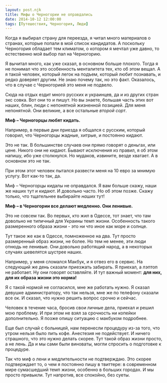 ```yaml
---
layout: post.njk
title: Мифы о Черногории не оправдались
date: 2014-10-12 12:00:00
tags: [Путешествия, Черногория, Люди]
---
```


Когда я выбирал страну для переезда, я читал много материалов о странах, которые попали в мой список кандидатов. А поскольку Черногория обладает тем климатом, о котором я мечтал уже давно, то естественно мой выбор пал на Черногорию.

Я вычитал много, как уже сказал, в основном больше плохого. Тогда я не понимал что это особенность менталитета тех, кто об этом вещал. А я такой человек, который легок на подъем, который любит познавать, и редко доверяет другим. Не знаю почему так, но это факт. Оказалось, что в случае с Черногорией это меня не подвело.

Сюда на отдых ездит много русских и украинцев, да и из других стран экс совка. Вот они то и пишут. Но вы знаете, большая часть этих вот наших, блин, люди с непонятной жизненной позицией. Для меня непонятной. Они великие, а все остальные *второй сорт*.

**Миф – Черногорцы любят кидать.**

Например, в первые дни приезда я общался с русским, который говорил, что Черногорцы жадные, хитрые, и постоянно кидают.

Это не так. В большинстве случаев они прямо говорят о деньгах, или цене. Никого они не кидают. Бывают исключения из правил, я об этом напишу, ибо уже столкнулся. Но мудаков, извините, везде хватает. А в основном это не так.

При этом этот человек пытался развести меня на 10 евро за мнимую услугу. Вот как-то так, да.

Миф – Черногорцы кидалы не оправдался. Я вам больше скажу, наши же наших тут и кидают. И довольно часто. Но об этом позже. Скажу только, что тщательнее выбирайте *наших* тут!

**Миф – в Черногории все делают медленно. Они ленивые.**

Это не совсем так. Во первых, кто жил в Одессе, тот знает, что там довольно не типичный для Украины темп жизни. Особенность такого размеренного образа жизни - это ни что иное как море и солнце. 

Тут такое же как в Одессе, помноженное на два. Тут просто размеренный образ жизни, не более. Но тем не менее, эти люди отнюдь не ленивые. Они довольно работящий народ, а в некоторых случаях шевелятся шустрее наших.

Например, у меня сломался Макбук, и я отвез его в сервис. На следующий же день сказали приезжать забирать. Я приехал, а лэптоп не работает. Ну они говорят оставляйте. И тут важный момент: **для них, для их образа жизни это норма!**

Я с такой нормой не согласился, мне же работать нужно. Я сказал девушке администратору, что так нельзя, мне же по телефону сказали все ок. И сказал, что нужно решить вопрос срочно и сейчас.

Человек в течение часа, бросив свои личные дела, приехал и решил мою проблему. И при этом не взял за срочность ни копейки дополнительно. Я позже опишу ситуацию с макбуком подробнее.

Еще был случай с больницей, нам перенесли процедуру из-за того, что утром нельзя было пить кофе. Анестезия не подействует. И ничего страшного, что это нужно делать скорее. Тут такой образ жизни просто, а не лень. Да и мы сами были виноваты, могли спросить о подготовке к процедуре.

Так что миф о лени и медлительности не подтверждаю. Это скорее подтверждает то, о чем я постоянно пишу в твиттере: в современном мире сумасшедший темп жизни, особенно в больших городах. И мы просто привыкли. Тут напротив, все спокойно, без суеты.
